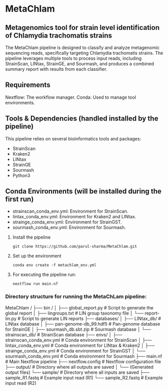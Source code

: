 # MetaChlam
## Metagenomics tool for strain level identification of Chlamydia trachomatis strains
The MetaChlam pipeline is designed to classify and analyze metagenomic sequencing reads, specifically targeting Chlamydia trachomatis strains. The pipeline leverages multiple tools to process input reads, including StrainScan, LINtax, StrainGE, and Sourmash, and produces a combined summary report with results from each classifier.

## Requirements
Nextflow: The workflow manager.
Conda: Used to manage tool environments.

## Tools & Dependencies (handled installed by the pipeline)
This pipeline relies on several bioinformatics tools and packages:
- StrainScan
- Kraken2
- LINtax
- StrainGE
- Sourmash
- Python3

## Conda Environments (will be installed during the first run)
- strainscan_conda_env.yml: Environment for StrainScan.
- lintax_conda_env.yml: Environment for Kraken2 and LINtax.
- strainge_conda_env.yml: Environment for StrainGST.
- sourmash_conda_env.yml: Environment for Sourmash.

1. Install the pipeline
   ```
   git clone https://github.com/parul-sharma/MetaChlam.git
   ```

2. Set up the environment
   ```
   conda env create -f metachlam_env.yml
   ```

3. For executing the pipeline run:
   ```
   nextflow run main.nf
   ```

### Directory structure for running the MetaChLam pipeline:
MetaChlam /
 ├── bin /
 │    ├── global_report.py           # Script to generate the global report
 │    ├── lingroups.txt              # LIN group taxonomy file
 │    └── report-lin.py              # Script to generate LIN reports
 ├── databases/
 │    ├── LINtax_db/                 # LINtax database
 │    ├── pan-genome-db_99.hdf5      # Pan-genome database for StrainGE
 │    ├── sourmash_db.sbt.zip        # Sourmash database
 │    └── strainscan_db/             # StrainScan database
 ├── envs/
 │    ├── strainscan_conda_env.yml   # Conda environment for StrainScan
 │    ├── lintax_conda_env.yml       # Conda environment for LINtax & Kraken2
 │    ├── strainge_conda_env.yml     # Conda environment for StrainGST
 │    └── sourmash_conda_env.yml     # Conda environment for Sourmash
 ├── main.nf                        # Main Nextflow pipeline
 ├── nextflow.config                # Nextflow configuration file
 ├── output/                        # Directory where all outputs are saved
 │    └── (Generated output files)
 └── sample/                        # Directory where all inputs are saved
      ├── sample_R1.fastq            # Example input read (R1)
      └── sample_R2.fastq            # Example input read (R2)



